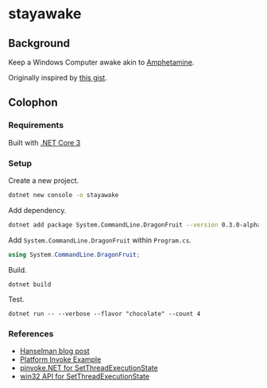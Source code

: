 # stayawake

## Background
Keep a Windows Computer awake akin to [Amphetamine](https://apps.apple.com/us/app/amphetamine/id937984704?mt=12).

Originally inspired by [this gist](https://gist.github.com/CMCDragonkai/bf8e8b7553c48e4f65124bc6f41769eb).


## Colophon

### Requirements
Built with [.NET Core 3](https://dotnet.microsoft.com/download/dotnet-core/3.0)


### Setup

Create a new project.

```sh
dotnet new console -o stayawake
```

Add dependency.

```sh
dotnet add package System.CommandLine.DragonFruit --version 0.3.0-alpha.19405.1
```

Add `System.CommandLine.DragonFruit` within `Program.cs`.

```cs
using System.CommandLine.DragonFruit;
```

Build.

```
dotnet build
```

Test.

```
dotnet run -- --verbose --flavor "chocolate" --count 4
```

### References
- [Hanselman blog post](https://www.hanselman.com/blog/DragonFruitAndSystemCommandLineIsANewWayToThinkAboutNETConsoleApps.aspx)
- [Platform Invoke Example](https://docs.microsoft.com/en-us/dotnet/csharp/programming-guide/interop/how-to-use-platform-invoke-to-play-a-wave-file)
- [pinvoke.NET for SetThreadExecutionState](https://www.pinvoke.net/default.aspx/kernel32/SetThreadExecutionState.html)
- [win32 API for SetThreadExecutionState](https://docs.microsoft.com/en-us/windows/win32/api/winbase/nf-winbase-setthreadexecutionstate?redirectedfrom=MSDN)
